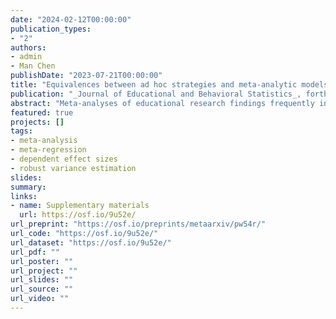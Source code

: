 ```yaml
---
date: "2024-02-12T00:00:00"
publication_types:
- "2"
authors:
- admin
- Man Chen
publishDate: "2023-07-21T00:00:00"
title: "Equivalences between ad hoc strategies and meta-analytic models for dependent effect sizes"
publication: "_Journal of Educational and Behavioral Statistics_, forthcoming"
abstract: "Meta-analyses of educational research findings frequently involve statistically dependent effect size estimates. Meta-analysts have often addressed dependence issues using ad hoc approaches that involve modifying the data to conform to the assumptions of models for independent effect size estimates, such as aggregating estimates to obtain one summary estimate per study, conducting separate analyses of distinct subgroups of estimates, or combinations thereof. We demonstrate that these ad hoc approaches correspond exactly to certain multivariate models for dependent effect sizes. Specifically, we describe classes of multivariate random effects models that have likelihoods equivalent to those of models for effect sizes that have been averaged by study, classified into subgroups, or both. The equivalence also applies to robust variance estimation methods."
featured: true
projects: []
tags: 
- meta-analysis
- meta-regression
- dependent effect sizes
- robust variance estimation
slides: 
summary: 
links:
- name: Supplementary materials
  url: https://osf.io/9u52e/
url_preprint: "https://osf.io/preprints/metaarxiv/pw54r/"
url_code: "https://osf.io/9u52e/"
url_dataset: "https://osf.io/9u52e/"
url_pdf: ""
url_poster: ""
url_project: ""
url_slides: ""
url_source: ""
url_video: ""
---
```

